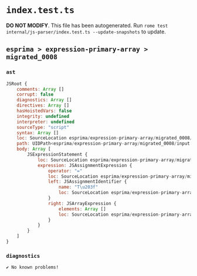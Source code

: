 # `index.test.ts`

**DO NOT MODIFY**. This file has been autogenerated. Run `rome test internal/js-parser/index.test.ts --update-snapshots` to update.

## `esprima > expression-primary-array > migrated_0008`

### `ast`

```javascript
JSRoot {
	comments: Array []
	corrupt: false
	diagnostics: Array []
	directives: Array []
	hasHoistedVars: false
	integrity: undefined
	interpreter: undefined
	sourceType: "script"
	syntax: Array []
	loc: SourceLocation esprima/expression-primary-array/migrated_0008/input.js 1:0-2:0
	path: UIDPath<esprima/expression-primary-array/migrated_0008/input.js>
	body: Array [
		JSExpressionStatement {
			loc: SourceLocation esprima/expression-primary-array/migrated_0008/input.js 1:0-1:12
			expression: JSAssignmentExpression {
				operator: "="
				loc: SourceLocation esprima/expression-primary-array/migrated_0008/input.js 1:0-1:12
				left: JSAssignmentIdentifier {
					name: "T\u203f"
					loc: SourceLocation esprima/expression-primary-array/migrated_0008/input.js 1:0-1:7 (T\u203f)
				}
				right: JSArrayExpression {
					elements: Array []
					loc: SourceLocation esprima/expression-primary-array/migrated_0008/input.js 1:10-1:12
				}
			}
		}
	]
}
```

### `diagnostics`

```
✔ No known problems!

```
